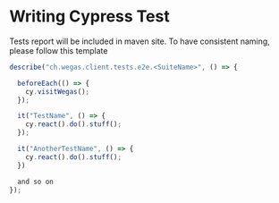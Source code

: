# Writing Cypress Test

Tests report will be included in maven site.
To have consistent naming, please follow this template

```typescript
describe("ch.wegas.client.tests.e2e.<SuiteName>", () => {

  beforeEach(() => {
    cy.visitWegas();
  });

  it("TestName", () => {
    cy.react().do().stuff();
  });

  it("AnotherTestName", () => {
    cy.react().do().stuff();
  })

  and so on
});

```

